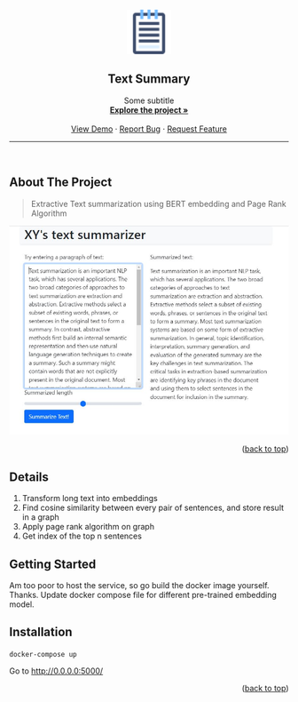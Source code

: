 <div id="top"></div>
<!--
*** TBFilled
-->


<!-- PROJECT LOGO -->
<br />
<div align="center">
  <img src="images/readme_icon.png" alt="Logo" width="80" height="80">

  <h2 align="center">Text Summary</h2>

  <p align="center">
    Some subtitle
    <br />
    <a href="#about-the-project"><strong>Explore the project »</strong></a>
    <br />
    <br />
    <a href="#about-the-project">View Demo</a>
    ·
    <a href="#">Report Bug</a>
    ·
    <a href="#">Request Feature</a>
  </p>
</div>



<hr>
<br>

<!-- ABOUT THE PROJECT -->
## About The Project

<blockquote>
Extractive Text summarization using BERT embedding and Page Rank Algorithm
</blockquote>
<img src='images/screenshot_sum.JPG'>

<p align="right">(<a href="#top">back to top</a>)</p>

## Details
1. Transform long text into embeddings
2. Find cosine similarity between every pair of sentences, and store result in a graph
3. Apply page rank algorithm on graph
4. Get index of the top n sentences



<!-- GETTING STARTED -->
## Getting Started

Am too poor to host the service, so go build the docker image yourself. Thanks.
Update docker compose file for different pre-trained embedding model.

## Installation

`docker-compose up`

Go to http://0.0.0.0:5000/

<p align="right">(<a href="#top">back to top</a>)</p>



<!-- MARKDOWN LINKS & IMAGES -->
<!-- https://www.markdownguide.org/basic-syntax/#reference-style-links -->
[contributors-shield]: https://img.shields.io/github/contributors/othneildrew/Best-README-Template.svg?style=for-the-badge
[contributors-url]: https://github.com/othneildrew/Best-README-Template/graphs/contributors
[forks-shield]: https://img.shields.io/github/forks/othneildrew/Best-README-Template.svg?style=for-the-badge
[forks-url]: https://github.com/othneildrew/Best-README-Template/network/members
[stars-shield]: https://img.shields.io/github/stars/othneildrew/Best-README-Template.svg?style=for-the-badge
[stars-url]: https://github.com/othneildrew/Best-README-Template/stargazers
[issues-shield]: https://img.shields.io/github/issues/othneildrew/Best-README-Template.svg?style=for-the-badge
[issues-url]: https://github.com/othneildrew/Best-README-Template/issues
[license-shield]: https://img.shields.io/github/license/othneildrew/Best-README-Template.svg?style=for-the-badge
[license-url]: https://github.com/othneildrew/Best-README-Template/blob/master/LICENSE.txt
[linkedin-shield]: https://img.shields.io/badge/-LinkedIn-black.svg?style=for-the-badge&logo=linkedin&colorB=555
[linkedin-url]: https://linkedin.com/in/othneildrew
[product-screenshot]: images/screenshot.png